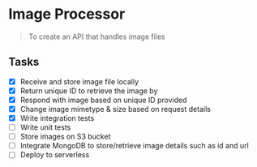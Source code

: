 # Image Processor

> To create an API that handles image files

## Tasks

- [x] Receive and store image file locally
- [x] Return unique ID to retrieve the image by
- [x] Respond with image based on unique ID provided
- [x] Change image mimetype & size based on request details
- [x] Write integration tests
- [ ] Write unit tests
- [ ] Store images on S3 bucket
- [ ] Integrate MongoDB to store/retrieve image details such as id and url
- [ ] Deploy to serverless
